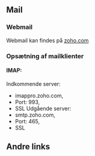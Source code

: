 ## Mail

### Webmail

Webmail kan findes på [zoho.com](http://www.zoho.com/mail/login.html)

### Opsætning af mailklienter

#### IMAP:

Indkommende server: 
- imappro.zoho.com, 
- Port: 993, 
- SSL
Udgående server: 
- smtp.zoho.com, 
- Port: 465, 
- SSL


## Andre links

